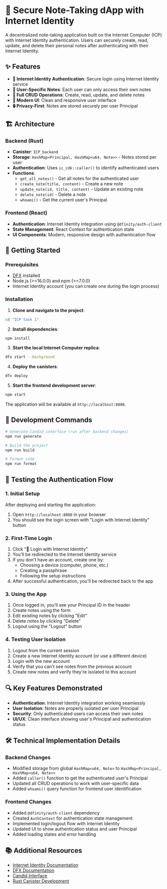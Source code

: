 # 📝 Secure Note-Taking dApp with Internet Identity

A decentralized note-taking application built on the Internet Computer (ICP) with Internet Identity authentication. Users can securely create, read, update, and delete their personal notes after authenticating with their Internet Identity.

## ✨ Features

- **🔐 Internet Identity Authentication**: Secure login using Internet Identity service
- **👤 User-Specific Notes**: Each user can only access their own notes
- **📝 Full CRUD Operations**: Create, read, update, and delete notes
- **🎨 Modern UI**: Clean and responsive user interface
- **🔒 Privacy-First**: Notes are stored securely per user Principal

## 🏗️ Architecture

### Backend (Rust)
- **Canister**: `ICP_backend`
- **Storage**: `HashMap<Principal, HashMap<u64, Note>>` - Notes stored per user
- **Authentication**: Uses `ic_cdk::caller()` to identify authenticated users
- **Functions**:
  - `get_all_notes()` - Get all notes for the authenticated user
  - `create_note(title, content)` - Create a new note
  - `update_note(id, title, content)` - Update an existing note
  - `delete_note(id)` - Delete a note
  - `whoami()` - Get the current user's Principal

### Frontend (React)
- **Authentication**: Internet Identity integration using `@dfinity/auth-client`
- **State Management**: React Context for authentication state
- **UI Components**: Modern, responsive design with authentication flow

## 🚀 Getting Started

### Prerequisites

- [DFX](https://internetcomputer.org/docs/current/developer-docs/setup/install) installed
- Node.js (>=16.0.0) and npm (>=7.0.0)
- Internet Identity account (you can create one during the login process)

### Installation

1. **Clone and navigate to the project**:
```bash
cd "ICP task 1"
```

2. **Install dependencies**:
```bash
npm install
```

3. **Start the local Internet Computer replica**:
```bash
dfx start --background
```

4. **Deploy the canisters**:
```bash
dfx deploy
```

5. **Start the frontend development server**:
```bash
npm start
```

The application will be available at `http://localhost:8080`.

## 🔧 Development Commands

```bash
# Generate Candid interface (run after backend changes)
npm run generate

# Build the project
npm run build

# Format code
npm run format
```

## 🧪 Testing the Authentication Flow

### 1. **Initial Setup**
After deploying and starting the application:

1. Open `http://localhost:8080` in your browser
2. You should see the login screen with "Login with Internet Identity" button

### 2. **First-Time Login**
1. Click "🔐 Login with Internet Identity"
2. You'll be redirected to the Internet Identity service
3. If you don't have an account, create one by:
   - Choosing a device (computer, phone, etc.)
   - Creating a passphrase
   - Following the setup instructions
4. After successful authentication, you'll be redirected back to the app

### 3. **Using the App**
1. Once logged in, you'll see your Principal ID in the header
2. Create notes using the form
3. Edit existing notes by clicking "Edit"
4. Delete notes by clicking "Delete"
5. Logout using the "Logout" button

### 4. **Testing User Isolation**
1. Logout from the current session
2. Create a new Internet Identity account (or use a different device)
3. Login with the new account
4. Verify that you can't see notes from the previous account
5. Create new notes and verify they're isolated to this account

## 🔍 Key Features Demonstrated

- **Authentication**: Internet Identity integration working seamlessly
- **User Isolation**: Notes are properly isolated per user Principal
- **Security**: Only authenticated users can access their own notes
- **UI/UX**: Clean interface showing user's Principal and authentication status

## 🛠️ Technical Implementation Details

### Backend Changes
- Modified storage from global `HashMap<u64, Note>` to `HashMap<Principal, HashMap<u64, Note>>`
- Added `caller()` function to get the authenticated user's Principal
- Updated all CRUD operations to work with user-specific data
- Added `whoami()` query function for frontend user identification

### Frontend Changes
- Added `@dfinity/auth-client` dependency
- Created `AuthContext` for authentication state management
- Implemented login/logout flow with Internet Identity
- Updated UI to show authentication status and user Principal
- Added loading states and error handling

## 📚 Additional Resources

- [Internet Identity Documentation](https://internetcomputer.org/docs/current/developer-docs/integrations/internet-identity/)
- [DFX Documentation](https://internetcomputer.org/docs/current/developer-docs/setup/install)
- [Candid Interface](https://internetcomputer.org/docs/building-apps/interact-with-canisters/candid/candid-concepts)
- [Rust Canister Development](https://internetcomputer.org/docs/current/developer-docs/backend/rust/)
